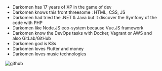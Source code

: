 - Darkomen has 17 years of XP in the game of dev
- Darkomen knows this front threesome : HTML, CSS, JS
- Darkomen had tried the .NET & Java but it discover the Symfony of the code with PHP
- Darkomen like Node.JS eco-system because Vue.JS framework
- Darkomen know the DevOps tasks with Docker, Vagrant or AWS and also GitLab/GitHub
- Darkomen god is K8s
- Darkomen loves Flutter and money
- Darkomen loves music technologies


![github](#C90827)


<!--
**darkomenx/darkomenx** is a ✨ _special_ ✨ repository because its `README.md` (this file) appears on your GitHub profile.

Here are some ideas to get you started:

- 🔭 I’m currently working on ...
- 🌱 I’m currently learning ...
- 👯 I’m looking to collaborate on ...
- 🤔 I’m looking for help with ...
- 💬 Ask me about ...
- 📫 How to reach me: ...
- 😄 Pronouns: ...
- ⚡ Fun fact: ...
-->
